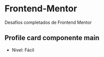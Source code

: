 # Frontend-Mentor
Desafíos completados de Frontend Mentor

## Profile card componente main
 - Nivel: Fácil
 
